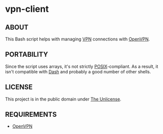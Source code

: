 # vpn-client

## ABOUT

This Bash script helps with managing
[VPN](https://en.wikipedia.org/wiki/Virtual_private_network)
connections with [OpenVPN](https://openvpn.net/).

## PORTABILITY

Since the script uses arrays, it's not strictly
[POSIX](https://en.wikipedia.org/wiki/POSIX)-compliant. As a result,
it isn't compatible with
[Dash](http://gondor.apana.org.au/~herbert/dash/) and probably a good
number of other shells.

## LICENSE

This project is in the public domain under [The
Unlicense](https://choosealicense.com/licenses/unlicense/).

## REQUIREMENTS

* [OpenVPN](https://openvpn.net/)

